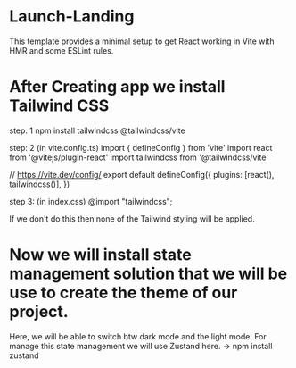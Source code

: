 # Launch-Landing

This template provides a minimal setup to get React working in Vite with HMR and some ESLint rules.


# After Creating app we install Tailwind CSS
step: 1
npm install tailwindcss @tailwindcss/vite

step: 2 (in vite.config.ts)
import { defineConfig } from 'vite'
import react from '@vitejs/plugin-react'
import tailwindcss from '@tailwindcss/vite'

// https://vite.dev/config/
export default defineConfig({
  plugins: [react(), tailwindcss()],
})

step 3: (in index.css)
@import "tailwindcss";

If we don't do this then none of the Tailwind styling will be applied.

# Now we will install state management solution that we will be use to create the theme of our project.
Here, we will be able to switch btw dark mode and the light mode.
For manage this state management we will use Zustand here.
-> npm install zustand
